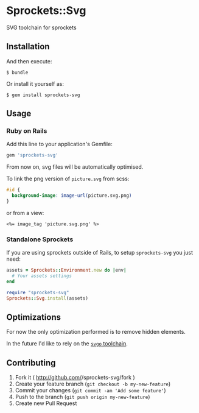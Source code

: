 # Sprockets::Svg

SVG toolchain for sprockets

## Installation


And then execute:

    $ bundle

Or install it yourself as:

    $ gem install sprockets-svg

## Usage

### Ruby on Rails

Add this line to your application's Gemfile:

```ruby
gem 'sprockets-svg'
```

From now on, svg files will be automatically optimised.

To link the png version of `picture.svg` from scss:

```scss
#id {
  background-image: image-url(picture.svg.png)
}
```

or from a view:

```erb
<%= image_tag 'picture.svg.png' %>
```

### Standalone Sprockets

If you are using sprockets outside of Rails, to setup `sprockets-svg` you just need:

```ruby
assets = Sprockets::Environment.new do |env|
  # Your assets settings
end

require "sprockets-svg"
Sprockets::Svg.install(assets)
```

## Optimizations

For now the only optimization performed is to remove hidden elements.

In the future I'd like to rely on the [`svgo` toolchain](https://github.com/svg/svgo).

## Contributing

1. Fork it ( http://github.com/<my-github-username>/sprockets-svg/fork )
2. Create your feature branch (`git checkout -b my-new-feature`)
3. Commit your changes (`git commit -am 'Add some feature'`)
4. Push to the branch (`git push origin my-new-feature`)
5. Create new Pull Request
